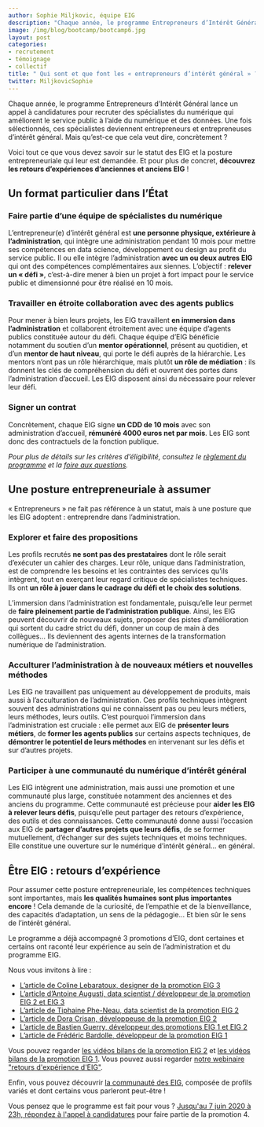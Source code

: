 ```yaml
---
author: Sophie Miljkovic, équipe EIG
description: "Chaque année, le programme Entrepreneurs d’Intérêt Général lance un appel à candidatures pour recruter des spécialistes du numérique qui améliorent le service public à l’aide du numérique et des données : des entrepreneurs d’intérêt général. Mais qu’est-ce que cela veut dire, concrètement, être EIG ?"
image: /img/blog/bootcamp/bootcamp6.jpg
layout: post
categories:
- recrutement
- témoignage
- collectif
title: " Qui sont et que font les « entrepreneurs d’intérêt général » ?"
twitter: MiljkovicSophie
---
```


Chaque année, le programme Entrepreneurs d’Intérêt Général lance un appel à candidatures pour recruter des spécialistes du numérique qui améliorent le service public à l’aide du numérique et des données. Une fois sélectionnés, ces spécialistes deviennent entrepreneurs et entrepreneuses d’intérêt général. Mais qu’est-ce que cela veut dire, concrètement ? 

Voici tout ce que vous devez savoir sur le statut des EIG et la posture entrepreneuriale qui leur est demandée. Et pour plus de concret, **découvrez les retours d’expériences d’anciennes et anciens EIG** !

	
## Un format particulier dans l’État

### Faire partie d’une équipe de spécialistes du numérique

L’entrepreneur(e) d’intérêt général est **une personne physique, extérieure à l’administration**, qui intègre une administration pendant 10 mois pour mettre ses compétences en data science, développement ou design au profit du service public. Il ou elle intègre l’administration **avec un ou deux autres EIG** qui ont des compétences complémentaires aux siennes. L’objectif : **relever un « défi »**, c’est-à-dire mener à bien un projet à fort impact pour le service public et dimensionné pour être réalisé en 10 mois. 

### Travailler en étroite collaboration avec des agents publics

Pour mener à bien leurs projets, les EIG travaillent **en immersion dans l’administration** et collaborent étroitement avec une équipe d’agents publics constituée autour du défi. Chaque équipe d’EIG bénéficie notamment du soutien d’un **mentor opérationnel**, présent au quotidien, et d’un **mentor de haut niveau**, qui porte le défi auprès de la hiérarchie. Les mentors n’ont pas un rôle hiérarchique, mais plutôt **un rôle de médiation** : ils donnent les clés de compréhension du défi et ouvrent des portes dans l’administration d’accueil. Les EIG disposent ainsi du nécessaire pour relever leur défi. 

### Signer un contrat 

Concrètement, chaque EIG signe **un CDD de 10 mois** avec son administration d’accueil, **rémunéré 4000 euros net par mois**. Les EIG sont donc des contractuels de la fonction publique. 

_Pour plus de détails sur les critères d’éligibilité, consultez le [règlement du programme](https://entrepreneur-interet-general.etalab.gouv.fr/docs/AACEIG4_Reglement.pdf) et la [foire aux questions](https://entrepreneur-interet-general.etalab.gouv.fr/faq-eig.html)._


## Une posture entrepreneuriale à assumer

« Entrepreneurs » ne fait pas référence à un statut, mais à une posture que les EIG adoptent : entreprendre dans l’administration. 

### Explorer et faire des propositions
	
Les profils recrutés **ne sont pas des prestataires** dont le rôle serait d’exécuter un cahier des charges. Leur rôle, unique dans l’administration, est de comprendre les besoins et les contraintes des services qu’ils intègrent, tout en exerçant leur regard critique de spécialistes techniques. Ils ont **un rôle à jouer dans le cadrage du défi et le choix des solutions**. 

L’immersion dans l’administration est fondamentale, puisqu’elle leur permet de **faire pleinement partie de l’administration publique**. Ainsi, les EIG peuvent découvrir de nouveaux sujets, proposer des pistes d’amélioration qui sortent du cadre strict du défi, donner un coup de main à des collègues… Ils deviennent des agents internes de la transformation numérique de l’administration.

### Acculturer l’administration à de nouveaux métiers et nouvelles méthodes

Les EIG ne travaillent pas uniquement au développement de produits, mais aussi à l’acculturation de l’administration. Ces profils techniques intègrent souvent des administrations qui ne connaissent pas ou peu leurs métiers, leurs méthodes, leurs outils. C’est pourquoi l’immersion dans l’administration est cruciale : elle permet aux EIG de **présenter leurs métiers**, de **former les agents publics** sur certains aspects techniques, de **démontrer le potentiel de leurs méthodes** en intervenant sur les défis et sur d’autres projets. 

### Participer à une communauté du numérique d’intérêt général 

Les EIG intègrent une administration, mais aussi une promotion et une communauté plus large, constituée notamment des anciennes et des anciens du programme. Cette communauté est précieuse pour **aider les EIG à relever leurs défis**, puisqu’elle peut partager des retours d’expérience, des outils et des connaissances. Cette communauté donne aussi l’occasion aux EIG de **partager d’autres projets que leurs défis**, de se former mutuellement, d’échanger sur des sujets techniques et moins techniques. Elle constitue une ouverture sur le numérique d’intérêt général… en général.


## Être EIG : retours d’expérience

Pour assumer cette posture entrepreneuriale, les compétences techniques sont importantes, mais **les qualités humaines sont plus importantes encore** ! Cela demande de la curiosité, de l’empathie et de la bienveillance, des capacités d’adaptation, un sens de la pédagogie... Et bien sûr le sens de l’intérêt général. 

Le programme a déjà accompagné 3 promotions d’EIG, dont certaines et certains ont raconté leur expérience au sein de l’administration et du programme EIG. 

Nous vous invitons à lire :

-	[L’article de Coline Lebaratoux, designer de la promotion EIG 3](https://entrepreneur-interet-general.etalab.gouv.fr/blog/2019/07/03/le-design-de-services-dans-une-administration.html)
-	[L’article  d’Antoine Augusti, data scientist / développeur de la promotion EIG 2 et EIG 3](https://entrepreneur-interet-general.etalab.gouv.fr/blog/2018/06/11/travailler-avec-des-donnees-d-exception.html)
-	[L’article de Tiphaine Phe-Neau, data scientist de la promotion EIG 2](https://entrepreneur-interet-general.etalab.gouv.fr/blog/2018/05/29/pourquoi-devenir-EIG.html)
-	[L’article de Dora Crisan, développeuse de la promotion EIG 2](https://entrepreneur-interet-general.etalab.gouv.fr/blog/2018/11/15/retour-experience-defi-brigade-numerique.html)
-	[L’article de Bastien Guerry, développeur des promotions EIG 1 et EIG 2](https://bzg.fr/ce-que-ca-fait-detre-eig.html/)
-	[L’article de Frédéric Bardolle, développeur de la promotion EIG 1](https://medium.com/@seiteta/retour-entrepreneur-interet-general-e64e08a6296a )

Vous pouvez regarder [les vidéos bilans de la promotion EIG 2](https://www.dailymotion.com/playlist/x6bp3l) et [les vidéos bilans de la promotion EIG 1](https://www.dailymotion.com/video/x64z28u?playlist=x54m4i). Vous pouvez aussi regarder [notre webinaire "retours d'expérience d'EIG"](https://www.dailymotion.com/video/x7u6rsq?playlist=x6r7a0).

Enfin, vous pouvez découvrir [la communauté des EIG](https://entrepreneur-interet-general.etalab.gouv.fr/communaute.html), composée de profils variés et dont certains vous parleront peut-être !

Vous pensez que le programme est fait pour vous ? [Jusqu'au 7 juin 2020 à 23h, répondez à l'appel à candidatures](https://entrepreneur-interet-general.etalab.gouv.fr/candidature-eig.html) pour faire partie de la promotion 4. 
